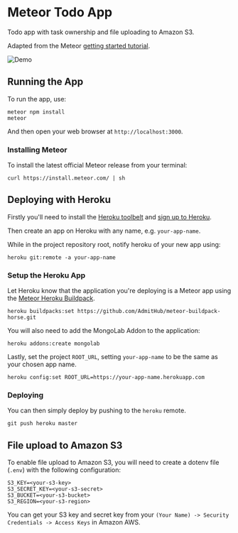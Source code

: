 # Meteor Todo App

Todo app with task ownership and file uploading to Amazon S3. 

Adapted from the Meteor [getting started tutorial](https://www.meteor.com/tutorials/blaze/creating-an-app).

![Demo](http://i.imgur.com/ncIWP74.gif)

## Running the App

To run the app, use:

```
meteor npm install
meteor
```

And then open your web browser at `http://localhost:3000`.

### Installing Meteor

To install the latest official Meteor release from your terminal: 

```
curl https://install.meteor.com/ | sh
```

## Deploying with Heroku

Firstly you'll need to install the [Heroku toolbelt](https://toolbelt.heroku.com/) and [sign up to Heroku](https://www.heroku.com). 

Then create an app on Heroku with any name, e.g. `your-app-name`.

While in the project repository root, notify heroku of your new app using:

```
heroku git:remote -a your-app-name
```

### Setup the Heroku App

Let Heroku know that the application you're deploying is a Meteor app using the [Meteor Heroku Buildpack](https://devcenter.heroku.com/articles/buildpacks). 

```
heroku buildpacks:set https://github.com/AdmitHub/meteor-buildpack-horse.git
```

You will also need to add the MongoLab Addon to the application:

```
heroku addons:create mongolab
```

Lastly, set the project `ROOT_URL`, setting `your-app-name` to be the same as your chosen app name.

```
heroku config:set ROOT_URL=https://your-app-name.herokuapp.com
```

### Deploying

You can then simply deploy by pushing to the `heroku` remote.

```
git push heroku master
```

## File upload to Amazon S3 

To enable file upload to Amazon S3, you will need to create a dotenv file (`.env`) with the following configuration:

```
S3_KEY=<your-s3-key>
S3_SECRET_KEY=<your-s3-secret>
S3_BUCKET=<your-s3-bucket>
S3_REGION=<your-s3-region>
```

You can get your S3 key and secret key from your `(Your Name) -> Security Credentials -> Access Keys` in Amazon AWS. 